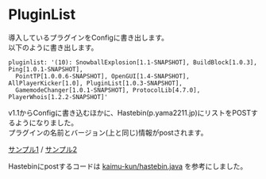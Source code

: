 # PluginList
導入しているプラグインをConfigに書き出します。  
以下のように書き出します。

```
pluginlist: '(10): SnowballExplosion[1.1-SNAPSHOT], BuildBlock[1.0.3], Ping[1.0.1-SNAPSHOT],
  PointTP[1.0.0.6-SNAPSHOT], OpenGUI[1.4-SNAPSHOT], AllPlayerKicker[1.0], PluginList[1.0.3-SNAPSHOT],
  GamemodeChanger[1.0.1-SNAPSHOT], ProtocolLib[4.7.0], PlayerWhois[1.2.2-SNAPSHOT]'
```

v1.1からConfigに書き込むほかに、Hastebin(p.yama2211.jp)にリストをPOSTするようになりました。  
プラグインの名前とバージョン(上と同じ)情報がpostされます。

[サンプル1](https://p.yama2211.jp/akonizatoq) / [サンプル2](https://p.yama2211.jp/raw/akonizatoq)  

Hastebinにpostするコードは [kaimu-kun/hastebin.java](https://github.com/kaimu-kun/hastebin.java) を参考にしました。
